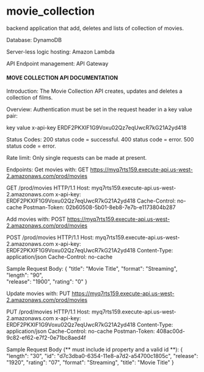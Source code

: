 # movie_collection
backend application that add, deletes and lists of collection of movies. 

Database:
DynamoDB

Server-less logic hosting:
Amazon Lambda

API Endpoint management:
API Gateway



#### MOVE COLLECTION API DOCUMENTATION ####

Introduction:
The Movie Collection API creates, updates and deletes a collection of films.

Overview:
Authentication must be set in the request header in a key value pair:

key                   value
x-api-key            ERDF2PKXIF1G9Voxu02Qz7eqUwcR7kG21A2yd418

Status Codes:
200 status code = successful. 
400 status code = error. 
500 status code = error.

Rate limit:
Only single requests can be made at present.


Endpoints:
Get movies with:
GET https://myq7rts159.execute-api.us-west-2.amazonaws.com/prod/movies

GET /prod/movies HTTP/1.1
Host: myq7rts159.execute-api.us-west-2.amazonaws.com
x-api-key: ERDF2PKXIF1G9Voxu02Qz7eqUwcR7kG21A2yd418
Cache-Control: no-cache
Postman-Token: 02b60508-5b01-8eb8-7e7b-e1173804b287



Add movies with:
POST https://myq7rts159.execute-api.us-west-2.amazonaws.com/prod/movies

POST /prod/movies HTTP/1.1
Host: myq7rts159.execute-api.us-west-2.amazonaws.com
x-api-key: ERDF2PKXIF1G9Voxu02Qz7eqUwcR7kG21A2yd418
Content-Type: application/json
Cache-Control: no-cache

Sample Request Body:
{
  "title": "Movie Title",
  "format": "Streaming",
  "length": "90",	
  "release": "1900",
  "rating": "0"
}


Update movies with:
PUT https://myq7rts159.execute-api.us-west-2.amazonaws.com/prod/movies

PUT /prod/movies HTTP/1.1
Host: myq7rts159.execute-api.us-west-2.amazonaws.com
x-api-key: ERDF2PKXIF1G9Voxu02Qz7eqUwcR7kG21A2yd418
Content-Type: application/json
Cache-Control: no-cache
Postman-Token: 408ac00d-9c82-ef62-e7f2-0e71bc8aed4f

Sample Request Body (** must include id property and a valid id **):
   {
        "length": "30",
        "id": "d7c3dba0-6354-11e8-a7d2-a54700c1805c",
        "release": "1920",
        "rating": "07",
        "format": "Streaming",
        "title": "Movie Title"
    }



